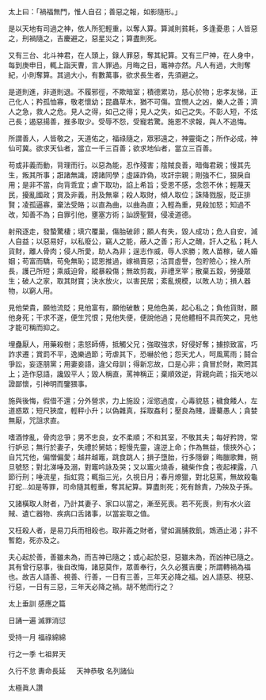 太上曰：「禍福無門，惟人自召；善惡之報，如影隨形。」

是以天地有司過之神，依人所犯輕重，以奪人算。算減則貧耗，多逢憂患；人皆惡之，刑禍隨之，吉慶避之，惡星災之；算盡則死。

又有三台、北斗神君，在人頭上，錄人罪惡，奪其紀算。又有三尸神，在人身中，每到庚申日，輒上詣天曹，言人罪過。月晦之日，竈神亦然。凡人有過，大則奪紀，小則奪算。其過大小，有數萬事，欲求長生者，先須避之。

是道則進，非道則退。不履邪徑，不欺暗室；積德累功，慈心於物；忠孝友悌，正己化人；矜孤恤寡，敬老懷幼；昆蟲草木，猶不可傷。宜憫人之凶，樂人之善；濟人之急，救人之危。見人之得，如己之得；見人之失，如己之失。不彰人短，不炫己長；遏惡揚善，推多取少。受辱不怨，受寵若驚。施恩不求報，與人不追悔。

所謂善人，人皆敬之，天道佑之，福祿隨之，眾邪遠之，神靈衛之；所作必成，神仙可冀。欲求天仙者，當立一千三百善；欲求地仙者，當立三百善。

苟或非義而動，背理而行。以惡為能，忍作殘害；陰賊良善，暗侮君親；慢其先生，叛其所事；誑諸無識，謗諸同學；虛誣詐偽，攻訐宗親；剛強不仁，狠戾自用；是非不當，向背乖宜；虐下取功，諂上希旨；受恩不感，念怨不休；輕蔑天民，擾亂國政；賞及非義，刑及無辜；殺人取財，傾人取位；誅降戮服，貶正排賢；凌孤逼寡，棄法受賂；以直為曲，以曲為直；入輕為重，見殺加怒；知過不改，知善不為；自罪引他，壅塞方術；訕謗聖賢，侵凌道德。

射飛逐走，發蟄驚棲；填穴覆巢，傷胎破卵；願人有失，毀人成功；危人自安，減人自益；以惡易好，以私廢公，竊人之能，蔽人之善；形人之醜，訐人之私；耗人貨財，離人骨肉；侵人所愛，助人為非；逞志作威，辱人求勝；敗人苗稼，破人婚姻；苟富而驕，苟免無恥；認恩推過，嫁禍賣惡；沽買虛譽，包貯險心；挫人所長，護己所短；乘威迫脅，縱暴殺傷；無故剪裁，非禮烹宰；散棄五縠，勞擾眾生；破人之家，取其財寶；決水放火，以害民居；紊亂規模，以敗人功；損人器物，以窮人用。

見他榮貴，願他流貶；見他富有，願他破散；見他色美，起心私之；負他貨財，願他身死；干求不遂，便生咒恨；見他失便，便說他過；見他體相不具而笑之，見他才能可稱而抑之。

埋蠱厭人，用藥殺樹；恚怒師傅，抵觸父兄；強取強求，好侵好奪；擄掠致富，巧詐求遷；賞罰不平，逸樂過節；苛虐其下，恐嚇於他；怨天尤人，呵風罵雨；鬪合爭訟，妄逐朋黨；用妻妾語，違父母訓；得新忘故，口是心非；貪冒於財，欺罔其上；造作惡語，讒毀平人；毀人稱直，罵神稱正；棄順效逆，背親向疏；指天地以證鄙懷，引神明而鑒猥事。

施與後悔，假借不還；分外營求，力上施設；淫慾過度，心毒貌慈；穢食餧人，左道惑眾；短尺狹度，輕秤小升；以偽雜真，採取姦利；壓良為賤，謾驀愚人；貪婪無厭，咒詛求直。

嗜酒悖亂，骨肉忿爭；男不忠良，女不柔順；不和其室，不敬其夫；每好矜誇，常行妒忌；無行於妻子，失禮於舅姑；輕慢先靈，違逆上命；作為無益，懷挾外心；自咒咒他，偏憎偏愛；越井越竈，跳食跳人；損子墮胎，行多隱僻；晦臘歌舞，朔旦號怒；對北涕唾及溺，對竈吟詠及哭；又以竈火燒香，穢柴作食；夜起裸露，八節行刑；唾流星，指虹霓；輒指三光，久視日月；春月燎獵，對北惡罵，無故殺龜打蛇…如是等罪，司命隨其輕重，奪其紀算。算盡則死；死有餘責，乃殃及子孫。

又諸橫取人財者，乃計其妻子、家口以當之，漸至死喪。若不死喪，則有水火盜賊、遺亡器物、疾病口舌諸事，以當妄取之值。

又枉殺人者，是易刀兵而相殺也。取非義之財者，譬如漏脯救飢，鴆酒止渴；非不暫飽，死亦及之。

夫心起於善，善雖未為，而吉神已隨之；或心起於惡，惡雖未為，而凶神已隨之。其有曾行惡事，後自改悔，諸惡莫作，眾善奉行，久久必獲吉慶；所謂轉禍為福也。故吉人語善、視善、行善，一日有三善，三年天必降之福。凶人語惡、視惡、行惡，一日有三惡，三年天必降之禍。胡不勉而行之？


太上垂訓 感應之篇

日誦一遍 滅罪消愆

受持一月 福祿綿綿

行之一季 七祖昇天

久行不怠 夀命長延 
　
天神恭敬 名列諸仙

太極眞人讚
